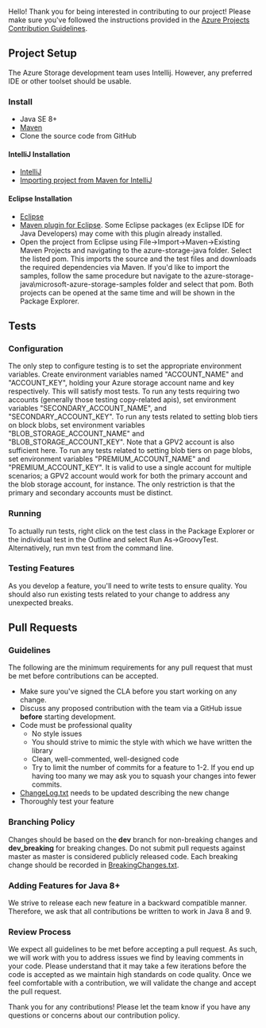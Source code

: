 Hello! Thank you for being interested in contributing to our project! 
Please make sure you've followed the instructions provided in the [Azure Projects Contribution Guidelines](https://azure.github.io/guidelines/).
## Project Setup
The Azure Storage development team uses Intellij. However, any preferred IDE or other toolset should be usable.

### Install
* Java SE 8+
* [Maven](https://maven.apache.org/install.html)
* Clone the source code from GitHub

#### IntelliJ Installation
* [IntelliJ](https://www.jetbrains.com/idea/download)
* [Importing project from Maven for IntelliJ](https://www.jetbrains.com/help/idea//2017.1/importing-project-from-maven-model.html)

#### Eclipse Installation
* [Eclipse](https://eclipse.org/downloads/)
* [Maven plugin for Eclipse](https://www.eclipse.org/m2e/index.html). Some Eclipse packages (ex Eclipse IDE for Java Developers) may come with this plugin already installed.
* Open the project from Eclipse using File->Import->Maven->Existing Maven Projects and navigating to the azure-storage-java folder. Select the listed pom. This imports the source and the test files and downloads the required dependencies via Maven. If you'd like to import the samples, follow the same procedure but navigate to the azure-storage-java\microsoft-azure-storage-samples folder and select that pom. Both projects can be opened at the same time and will be shown in the Package Explorer.

## Tests

### Configuration
The only step to configure testing is to set the appropriate environment variables. Create environment variables named "ACCOUNT_NAME" and "ACCOUNT_KEY", holding your Azure storage account name and key respectively. This will satisfy most tests. 
To run any tests requiring two accounts (generally those testing copy-related apis), set environment variables "SECONDARY_ACCOUNT_NAME", and "SECONDARY_ACCOUNT_KEY".
To run any tests related to setting blob tiers on block blobs, set environment variables "BLOB_STORAGE_ACCOUNT_NAME" and "BLOB_STORAGE_ACCOUNT_KEY". Note that a GPV2 account is also sufficient here.
To run any tests related to setting blob tiers on page blobs, set environment variables "PREMIUM_ACCOUNT_NAME" and "PREMIUM_ACCOUNT_KEY".
It is valid to use a single account for multiple scenarios; a GPV2 account would work for both the primary account and the blob storage account, for instance. The only restriction is that the primary and secondary accounts must be distinct.

### Running
To actually run tests, right click on the test class in the Package Explorer or the individual test in the Outline and select Run As->GroovyTest. Alternatively, run mvn test from the command line.
### Testing Features
As you develop a feature, you'll need to write tests to ensure quality. You should also run existing tests related to your change to address any unexpected breaks.

## Pull Requests

### Guidelines
The following are the minimum requirements for any pull request that must be met before contributions can be accepted.
* Make sure you've signed the CLA before you start working on any change.
* Discuss any proposed contribution with the team via a GitHub issue **before** starting development.
* Code must be professional quality
	* No style issues
	* You should strive to mimic the style with which we have written the library
	* Clean, well-commented, well-designed code
	* Try to limit the number of commits for a feature to 1-2. If you end up having too many we may ask you to squash your changes into fewer commits.
* [ChangeLog.txt](https://github.com/Azure/azure-sdk-for-java/blob/master/sdk/storage/microsoft-azure-storage-blob/ChangeLog.txt) needs to be updated describing the new change
* Thoroughly test your feature

### Branching Policy
Changes should be based on the **dev** branch for non-breaking changes and **dev_breaking** for breaking changes. Do not submit pull requests against master as master is considered publicly released code. Each breaking change should be recorded in [BreakingChanges.txt](https://github.com/Azure/azure-sdk-for-java/blob/master/sdk/storage/microsoft-azure-storage-blob/BreakingChanges.txt). 

### Adding Features for Java 8+
We strive to release each new feature in a backward compatible manner. Therefore, we ask that all contributions be written to work in Java 8 and 9.

### Review Process
We expect all guidelines to be met before accepting a pull request. As such, we will work with you to address issues we find by leaving comments in your code. Please understand that it may take a few iterations before the code is accepted as we maintain high standards on code quality. Once we feel comfortable with a contribution, we will validate the change and accept the pull request.


Thank you for any contributions! Please let the team know if you have any questions or concerns about our contribution policy.